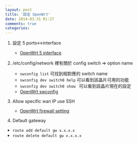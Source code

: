 ```yaml
---
layout: post
title: '設定 OpenWrt'
date: 2014-03-31 01:27
comments: true
categories: 
---
```

1. 設定 5 ports<->interface
	- [OpenWrt 5 interface](https://gist.github.com/pichuang/9876454)

2. /etc/config/network 裡有關於 config switch => option name 
	* ```swconfig list``` 可找到相對應的 switch name
	* ```swconfig dev switch0 help``` 可以看到該晶片可用的功能
	* ```swconfig dev switch0 show ``` 可以看到該晶片現在的設定
	* [OpenWrt swconfig](http://wiki.openwrt.org/doc/techref/swconfig)

3. Allow specific wan IP use SSH
	- [OpenWrt firewall setting](https://gist.github.com/pichuang/9876547)
  
4. Default gateway
  * ```route add default gw x.x.x.x```
  * ```route delete default gw x.x.x.x```
  